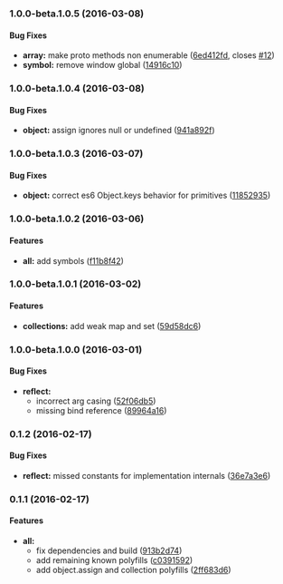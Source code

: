 ### 1.0.0-beta.1.0.5 (2016-03-08)


#### Bug Fixes

* **array:** make proto methods non enumerable ([6ed412fd](http://github.com/aurelia/polyfills/commit/6ed412fd206c2b987658e205470c496630a0dd6f), closes [#12](http://github.com/aurelia/polyfills/issues/12))
* **symbol:** remove window global ([14916c10](http://github.com/aurelia/polyfills/commit/14916c10efa17a6f2a109beb4979fbe038879649))


### 1.0.0-beta.1.0.4 (2016-03-08)


#### Bug Fixes

* **object:** assign ignores null or undefined ([941a892f](http://github.com/aurelia/polyfills/commit/941a892f8a63bce8dea3566c97e911ee31622359))


### 1.0.0-beta.1.0.3 (2016-03-07)


#### Bug Fixes

* **object:** correct es6 Object.keys behavior for primitives ([11852935](http://github.com/aurelia/polyfills/commit/11852935d02a451f2ea13c48dd0dd6877d890c8e))


### 1.0.0-beta.1.0.2 (2016-03-06)


#### Features

* **all:** add symbols ([f11b8f42](http://github.com/aurelia/polyfills/commit/f11b8f422cb512c3e4aba377278ab0a33375a96d))


### 1.0.0-beta.1.0.1 (2016-03-02)


#### Features

* **collections:** add weak map and set ([59d58dc6](http://github.com/aurelia/polyfills/commit/59d58dc6a571718a3b70329d6c54d3a5c00a063b))


### 1.0.0-beta.1.0.0 (2016-03-01)


#### Bug Fixes

* **reflect:**
  * incorrect arg casing ([52f06db5](http://github.com/aurelia/polyfills/commit/52f06db5682042ee1b3c4601a4133b10e446e7b4))
  * missing bind reference ([89964a16](http://github.com/aurelia/polyfills/commit/89964a1602ad216ef1db0f04823f62dd04a67dca))


### 0.1.2 (2016-02-17)


#### Bug Fixes

* **reflect:** missed constants for implementation internals ([36e7a3e6](http://github.com/aurelia/polyfills/commit/36e7a3e6b8f7327af65e01fc98e04352998b0abc))


### 0.1.1 (2016-02-17)


#### Features

* **all:**
  * fix dependencies and build ([913b2d74](http://github.com/aurelia/polyfills/commit/913b2d746f317102904346af30051140a9e50bf2))
  * add remaining known polyfills ([c0391592](http://github.com/aurelia/polyfills/commit/c03915926a3c531ce67d0156d16729def2482b14))
  * add object.assign and collection polyfills ([2ff683d6](http://github.com/aurelia/polyfills/commit/2ff683d6fdd6a36857d30a14f2b80c5e57815a54))

